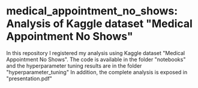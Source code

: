 # medical_appointment_no_shows: Analysis of Kaggle dataset "Medical Appointment No Shows"
In this repository I registered my analysis using Kaggle dataset "Medical Appointment No Shows". 
The code is available in the folder "notebooks" and the hyperparameter tuning results are in the folder "hyperparameter_tuning"
In addition, the complete analysis is exposed in "presentation.pdf"
